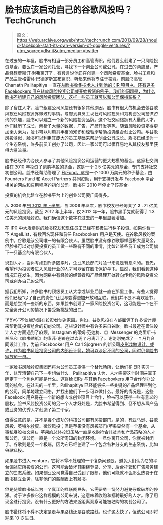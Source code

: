 # 脸书应该启动自己的谷歌风投吗？TechCrunch

> 原文：<https://web.archive.org/web/http://techcrunch.com/2013/09/28/should-facebook-start-its-own-version-of-google-ventures/?utm_source=dlvr.it&utm_medium=twitter>

在过去的一年里，脸书有相当一部分员工和高管离职，他们要么创建了一只风险投资基金，要么在一家公司扎营，寻找下一个创业公司或公司。在过去的两周里，产品经理贾斯汀·谢弗离开了，有传言说他正在创建一个风险投资基金。脸书工程和产品主管格雷格·巴德罗斯[宣布](https://web.archive.org/web/20230130235403/http://allthingsd.com/20130920/facebook-engineering-and-products-vp-greg-badros-to-leave-company/)离职，听起来他将专注于投资。前脸书高管 Chamath Palihapitiya 一直在[从脸书收集技术人才到他的 EIR 项目中。还有更多 Facebookers 用户转向风险投资公司或开始投资的例子。我们的问题是，为什么脸书不组建自己的风险投资团队，这样一些员工就可以和公司保持联系？](https://web.archive.org/web/20230130235403/https://techcrunch.com/2013/09/05/how-socialcapital-is-building-the-next-generation-of-entrepreneurs-in-residence/)

除了留住人才，脸书组建公司风投还有很多其他原因。脸书有很大的机会去做谷歌风投在风险投资界做过的事情。考虑到其员工现在对风险投资和为初创公司提供咨询的兴趣，脸书可以建立一个新的风险投资品牌。这个社交网络拥有大量的人才，他们经历了成长，解析了大量的数据，广告，产品开发等等。随着风险投资变得更加亲力亲为，脸书可以利用其丰富的知识和经验来帮助投资组合创业公司。与谷歌风投类似，脸书可以利用其庞大的员工基础来帮助创业公司成长。脸书已经成为一个生态系统，许多前员工创办了公司，因此一家公司可以很容易地从其校友那里获得大量流量。

脸书已经作为合伙人参与了其他风险投资公司运营的更大规模的基金。这家社交网络在 2010 年投资了凯鹏华盈的基金，这是一个 2.5 亿美元的基金，专门支持社交初创公司。脸书还帮助管理了 [FbFund，](https://web.archive.org/web/20230130235403/http://www.foundersfund.com/company/fbfund)这是一个 1000 万美元的种子基金，由 Founders Fund 和 Accel Partners 共同资助，用于支持开发与 Facebook 平台相关的网站和应用程序的初创公司。脸书[在 2010 年停止了该基金。](https://web.archive.org/web/20230130235403/http://www.insidefacebook.com/2010/07/30/facebook-has-no-plans-to-continue-fbfund/)

投资的机会比建立在脸书平台上的创业公司要广阔得多。

从 2006 年[到 2012 年上半年](https://web.archive.org/web/20230130235403/http://www.cbinsights.com/blog/venture-capital/facebook-mafia-greylock)，自 2006 年以来，脸书校友已经筹集了 2 . 71 亿美元的风险投资。截至 2012 年上半年，仅 2012 年一年，脸书黑手党就获得了 1.3 亿美元的风险投资。我们确信这个数字在过去的一年里显著增加。

在 IPO 中大发横财的脸书校友和现任员工已经在积极进行种子投资。如果你看一下 AngelList，有数百名现任和前任 Facebookers 用户是天使。在谷歌风投的案例中，谷歌是该公司唯一的有限合伙人。虽然脸书没有像谷歌那样囤积大量现金，但脸书可以对想要投资的员工做一些略有不同的事情，比如让某些员工成为公司旗下一只基金的有限合伙人。

说到人才，当你考虑到许多因素时，企业风投部门对脸书来说是有意义的。首先，希望作为投资者进入风险行业的人才可以留在脸书保护伞下。显然，我们看到这种情况正在发生，因为网络中有经验的经营者和产品经理开始转向传统的风险投资公司或创办自己的公司。

据我们所知，许多脸书的顶级员工从大学或毕业后就一直在那里工作。有些人觉得他们已经“尽了自己的责任”让世界变得更加开放和互联。他们并不是不喜欢脸书，而是想尝试一些新的东西。如果脸书创建了一家风险投资公司，这可能是一个在不完全离开公司的情况下接受新挑战的出口。

“FBVC”不仅能为潜在投资者创造家园。例如，谷歌风投在内部雇佣了许多设计师来帮助其投资组合的初创公司。这些设计师中有许多来自谷歌。脸书最近在留住设计人才方面遇到了麻烦，Instagram 的蒂姆·范达梅、《》Messenger 的克里斯·卡兰尼和《脸书贴纸》的索菲·谢都在过去两个月离开了。谢刚刚完成了一个月的合同设计工作，为前 Facebooker 用户 Carl Sjogreen 的新公司[皮影戏做设计。或许，作为脸书风险投资公司的内部设计师，她可以涉足不同的公司，同时仍是脸书家族的一员。](https://web.archive.org/web/20230130235403/https://techcrunch.com/2013/09/18/shadow-puppet-app/)

一家脸书风险投资集团还将为公司员工提供一个替代场所，让他们在 EIR 实习一年，以弄清楚自己下一步想做什么。Palihapitiya 认为，人才需要这个时间来真正确定下一个角色可能是什么。这将给 EIRs 与其他 Facebookers 用户合作创办公司的机会。在过去的一年里，Palihapitiya 已经能够把一些关键的产品经理带到他的公司，简单地建立网络，并找出他们下一步可以做什么。最好的情况是，这些 Facebook 用户将在一个新的想法或创业项目上合作，脸书可以获得一些有意义的股权。脸书风险投资公司的另一个人才好处是，为脸书希望得到、但不想从事产品或业务的优秀人才创造了第二个家。

值得注意的是，并不是每个成功的科技公司都有风投部门。是的，有亚马逊、谷歌风投、英特尔投资、微软风投；但是苹果没有风投部门(苹果显然有一个基金，从事私募股权交易)。苹果的总体投资策略一直是收购符合其技术和产品策略的人才和公司，该公司一直是一个众所周知的封闭环境。一旦你离开公司，你就被封闭了。谷歌则是另一个极端，因为它已经创建了一个包含各种分支的生态系统，比如谷歌风投。

如果脸书进入 venture，它将不得不处理的一个复杂问题是，避免人们认为它的平台偏袒它所投资的公司。这可能会破坏其围绕登录、分享、后台托管和广告服务建立的生态系统。如果创业公司觉得自己受到了限制，他们可能就不会那么热衷于在脸书建立业务，除非他们的薪酬表上有脸书。

但是随着脸书成长为一个真正的互联网巨头，它需要尽一切努力避免导致破坏的停滞。对于许多像它这样规模的公司来说，这意味着收购和招聘最好的人才。除了用现金进行投资，没有什么更好的方法来近距离观察可能被收购的初创公司了。

脸书最终将不得不决定是走苹果路线还是谷歌路线。也许这太快了，但该公司即将迎来 10 岁生日。